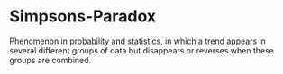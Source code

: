# Simpsons-Paradox
Phenomenon in probability and statistics, in which a trend appears in several different groups of data but disappears or reverses when these groups are combined.
